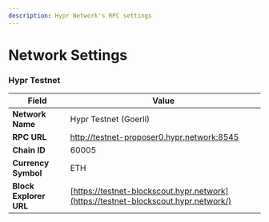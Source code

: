 ```yaml
---
description: Hypr Network's RPC settings
---
```


# Network Settings

### Hypr Testnet

| Field                  | Value                                                                               |
| ---------------------- | ----------------------------------------------------------------------------------- |
| **Network Name**       | Hypr Testnet (Goerli)                                                               |
| **RPC URL**            | http://testnet-proposer0.hypr.network:8545                                          |
| **Chain ID**           | 60005                                                                               |
| **Currency Symbol**    | ETH                                                                                 |
| **Block Explorer URL** | [https://testnet-blockscout.hypr.network](https://testnet-blockscout.hypr.network/) |
